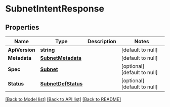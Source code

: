 # SubnetIntentResponse

## Properties
Name | Type | Description | Notes
------------ | ------------- | ------------- | -------------
**ApiVersion** | **string** |  | [default to null]
**Metadata** | [**SubnetMetadata**](subnet_metadata.md) |  | [default to null]
**Spec** | [**Subnet**](subnet.md) |  | [optional] [default to null]
**Status** | [**SubnetDefStatus**](subnet_def_status.md) |  | [optional] [default to null]

[[Back to Model list]](../README.md#documentation-for-models) [[Back to API list]](../README.md#documentation-for-api-endpoints) [[Back to README]](../README.md)

